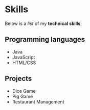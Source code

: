 # Skills

Below is a _list_ of my **technical skills**;
 ## Programming languages
 - Java
 - JavaScript
 - HTML/CSS

## Projects
- Dice Game
- Pig Game
- Restaurant Management

